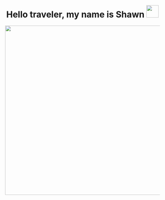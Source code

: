 <h1 align="center">
  Hello traveler, my name is Shawn
  <img src="https://media.giphy.com/media/hvRJCLFzcasrR4ia7z/giphy.gif" width="40px"/>
</h1>

<div align="center">
  <img src="https://media3.giphy.com/media/L3bj6t3opdeNddYCyl/giphy.gif" width="550px"/>
</div>

<div id="badges">
  <img src="https://komarev.com/ghpvc/?username=Cyber-SW&style=flat-square&color=blue" alt=""/>
</div>




<!--
**Cyber-SW/Cyber-SW** is a ✨ _special_ ✨ repository because its `README.md` (this file) appears on your GitHub profile.

Here are some ideas to get you started:

- 🔭 I’m currently working on ...
- 🌱 I’m currently learning ...
- 👯 I’m looking to collaborate on ...
- 🤔 I’m looking for help with ...
- 💬 Ask me about ...
- 📫 How to reach me: ...
- ⚡ Fun fact: ...
-->
